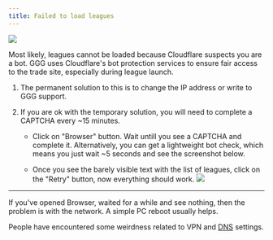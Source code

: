 ```yaml
---
title: Failed to load leagues
---
```


![](https://i.imgur.com/jzhlnmP.png)

Most likely, leagues cannot be loaded because Cloudflare suspects you are a bot.
GGG uses Cloudflare's bot protection services to ensure fair access to the trade site,
especially during league launch.

1. The permanent solution to this is to change the IP address
or write to GGG support.

2. If you are ok with the temporary solution,
you will need to complete a CAPTCHA every ~15 minutes.

    - Click on "Browser" button. Wait untill you see a CAPTCHA and complete it.
    Alternatively, you can get a lightweight bot check, which means you just
    wait ~5 seconds and see the screenshot below.

    - Once you see the barely visible text with the list of leagues,
    click on the "Retry" button, now everything should work.
    ![](https://i.imgur.com/iMkTPIY.png)

---

If you've opened Browser, waited for a while and see nothing,
then the problem is with the network. A simple PC reboot usually helps.

People have encountered some weirdness related to VPN and [DNS](https://github.com/pkp24/awakened-poe2-trade/issues/1038#issuecomment-1691780513) settings.
